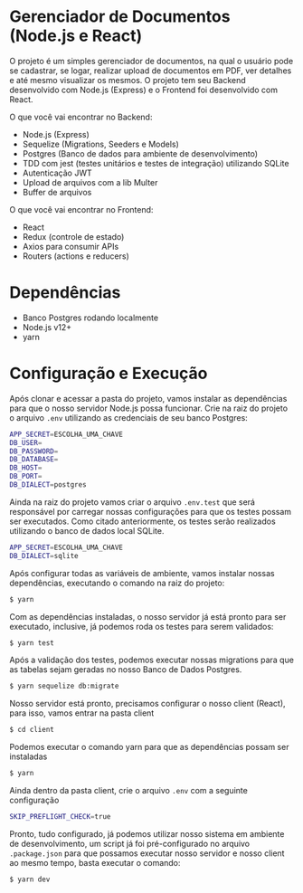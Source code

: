 # Gerenciador de Documentos (Node.js e React)

O projeto é um simples gerenciador de documentos, na qual o usuário pode se cadastrar, se logar, realizar upload de documentos em PDF, ver detalhes e até mesmo visualizar os mesmos. O projeto tem seu Backend desenvolvido com Node.js (Express) e o Frontend foi desenvolvido com React.

O que você vai encontrar no Backend:
  - Node.js (Express)
  - Sequelize (Migrations, Seeders e Models)
  - Postgres (Banco de dados para ambiente de desenvolvimento)
  - TDD com jest (testes unitários e testes de integração) utilizando SQLite
  - Autenticação JWT
  - Upload de arquivos com a lib Multer
  - Buffer de arquivos
  
O que você vai encontrar no Frontend:
  - React 
  - Redux (controle de estado)
  - Axios para consumir APIs
  - Routers (actions e reducers)

# Dependências
  - Banco Postgres rodando localmente 
  - Node.js v12+
  - yarn 


# Configuração e Execução
Após clonar e acessar a pasta do projeto, vamos instalar as dependências para que o nosso servidor Node.js possa funcionar.
Crie na raiz do projeto o arquivo `.env` utilizando as credenciais de seu banco Postgres:
```sh
APP_SECRET=ESCOLHA_UMA_CHAVE
DB_USER=
DB_PASSWORD=
DB_DATABASE=
DB_HOST=
DB_PORT=
DB_DIALECT=postgres
```

Ainda na raiz do projeto vamos criar o arquivo `.env.test` que será responsável por carregar nossas configurações para que os testes possam ser executados. Como citado anteriormente, os testes serão realizados utilizando o banco de dados local SQLite.
```sh
APP_SECRET=ESCOLHA_UMA_CHAVE
DB_DIALECT=sqlite
```

Após configurar todas as variáveis de ambiente, vamos instalar nossas dependências, executando o comando na raiz do projeto:
```sh
$ yarn
```
Com as dependências instaladas, o nosso servidor já está pronto para ser executado, inclusive, já podemos roda os testes para serem validados:
```sh
$ yarn test
```

Após a validação dos testes, podemos executar nossas migrations para que as tabelas sejam geradas no nosso Banco de Dados Postgres.
```sh
$ yarn sequelize db:migrate
```

Nosso servidor está pronto, precisamos configurar o nosso client (React), para isso, vamos entrar na pasta client
```sh
$ cd client
```
Podemos executar o comando yarn para que as dependências possam ser instaladas
```sh
$ yarn
```
Ainda dentro da pasta client, crie o arquivo `.env` com a seguinte configuração
```sh
SKIP_PREFLIGHT_CHECK=true
```
Pronto, tudo configurado, já podemos utilizar nosso sistema em ambiente de desenvolvimento, um script já foi pré-configurado no arquivo `.package.json` para que possamos executar nosso servidor e nosso client ao mesmo tempo, basta executar o comando:
```sh
$ yarn dev
```

